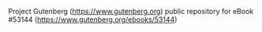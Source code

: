Project Gutenberg (https://www.gutenberg.org) public repository for
eBook #53144 (https://www.gutenberg.org/ebooks/53144)
